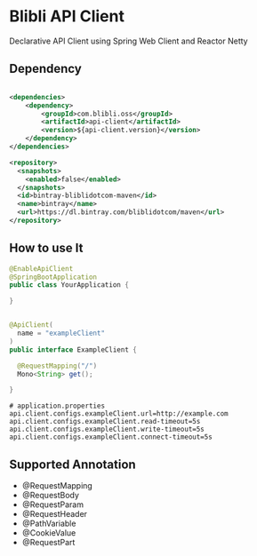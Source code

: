 # Blibli API Client

Declarative API Client using Spring Web Client and Reactor Netty

## Dependency

```xml

<dependencies>
    <dependency>
        <groupId>com.blibli.oss</groupId>
        <artifactId>api-client</artifactId>
        <version>${api-client.version}</version>
    </dependency>
</dependencies>

<repository>
  <snapshots>
    <enabled>false</enabled>
  </snapshots>
  <id>bintray-bliblidotcom-maven</id>
  <name>bintray</name>
  <url>https://dl.bintray.com/bliblidotcom/maven</url>
</repository>
```

## How to use It

```java
@EnableApiClient
@SpringBootApplication
public class YourApplication {

}
```

```java

@ApiClient(
  name = "exampleClient"
)
public interface ExampleClient {

  @RequestMapping("/")
  Mono<String> get();

}

```

```properties
# application.properties
api.client.configs.exampleClient.url=http://example.com
api.client.configs.exampleClient.read-timeout=5s
api.client.configs.exampleClient.write-timeout=5s
api.client.configs.exampleClient.connect-timeout=5s
```

## Supported Annotation

- @RequestMapping
- @RequestBody
- @RequestParam
- @RequestHeader
- @PathVariable
- @CookieValue
- @RequestPart
